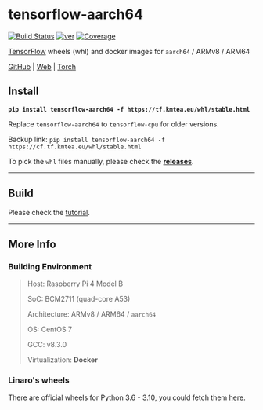 # tensorflow-aarch64

[![Build Status][11]][12] [![ver][15]][3]
[![Coverage][5]][3]

[TensorFlow][1] wheels (whl) and docker images
for `aarch64` / ARMv8 / ARM64

[GitHub][7] | [Web][8] | [Torch][14]

## Install

**`pip install tensorflow-aarch64 -f https://tf.kmtea.eu/whl/stable.html`**

Replace `tensorflow-aarch64` to `tensorflow-cpu` for older versions.

Backup link: `pip install tensorflow-aarch64 -f https://cf.tf.kmtea.eu/whl/stable.html`

To pick the `whl` files manually, please check the **[releases][3]**.

---

## Build

Please check the [tutorial](build).

---

## More Info

### Building Environment

> Host: Raspberry Pi 4 Model B
> 
> SoC: BCM2711 (quad-core A53)
> 
> Architecture: ARMv8 / ARM64 / `aarch64`
> 
> OS: CentOS 7
> 
> GCC: v8.3.0
> 
> Virtualization: **Docker**

### Linaro's wheels

There are official wheels for Python 3.6 - 3.10,
you could fetch them [here][9].

[1]: https://github.com/tensorflow/tensorflow
[2]: https://github.com/KumaTea/ext-whl
[3]: https://github.com/KumaTea/tensorflow-aarch64/releases
[4]: https://hub.docker.com/r/kumatea/tensorflow
[5]: https://shields.io/badge/python-3.6%20%7C%203.7%20%7C%203.8%20%7C%203.9%20%7C%203.10-blue
[6]: https://shields.io/badge/manylinux-2014-blue
[7]: https://github.com/KumaTea/tensorflow-aarch64
[8]: https://tf.kmtea.eu
[9]: https://snapshots.linaro.org/ldcg/python/tensorflow-manylinux/latest/tensorflow-aarch64/
[10]: https://github.com/pypa/manylinux#manylinux2014-centos-7-based
[11]: https://circleci.com/gh/KumaTea/tensorflow-aarch64.svg?style=svg
[12]: https://circleci.com/gh/KumaTea/tensorflow-aarch64
[13]: https://github.com/tensorflow/tensorflow/issues/49209
[14]: https://github.com/KumaTea/pytorch-aarch64
[15]: https://shields.io/badge/ver-2.8.0-brightgreen
